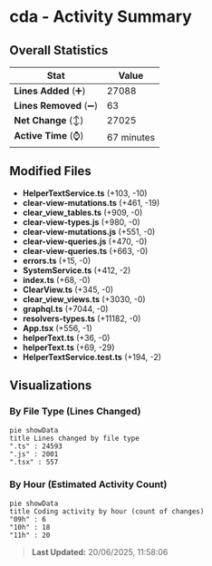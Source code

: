 # cda - Activity Summary 

## Overall Statistics

| Stat                   | Value                                                             |
| ---------------------- | ----------------------------------------------------------------- |
| **Lines Added** (➕)   | 27088                                          |
| **Lines Removed** (➖) | 63                                        |
| **Net Change** (↕)    | 27025                |
| **Active Time** (⌚)   | 67 minutes |


## Modified Files
- **HelperTextService.ts** (+103, -10)
- **clear-view-mutations.ts** (+461, -19)
- **clear_view_tables.ts** (+909, -0)
- **clear-view-types.js** (+980, -0)
- **clear-view-mutations.js** (+551, -0)
- **clear-view-queries.js** (+470, -0)
- **clear-view-queries.ts** (+663, -0)
- **errors.ts** (+15, -0)
- **SystemService.ts** (+412, -2)
- **index.ts** (+68, -0)
- **ClearView.ts** (+345, -0)
- **clear_view_views.ts** (+3030, -0)
- **graphql.ts** (+7044, -0)
- **resolvers-types.ts** (+11182, -0)
- **App.tsx** (+556, -1)
- **helperText.ts** (+36, -0)
- **helperText.ts** (+69, -29)
- **HelperTextService.test.ts** (+194, -2)

## Visualizations

### By File Type (Lines Changed)

```mermaid
pie showData
title Lines changed by file type
".ts" : 24593
".js" : 2001
".tsx" : 557
```

### By Hour (Estimated Activity Count)

```mermaid
pie showData
title Coding activity by hour (count of changes)
"09h" : 6
"10h" : 18
"11h" : 20
```


> **Last Updated:** 20/06/2025, 11:58:06